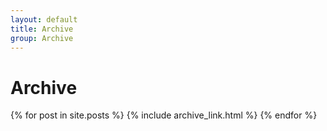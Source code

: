 ```yaml
---
layout: default
title: Archive
group: Archive
---
```


<style>
h1 {
    text-align: left;
}
</style>

# Archive

<div class="list-group">
{% for post in site.posts %}
{% include archive_link.html %}
{% endfor %}
</div>


